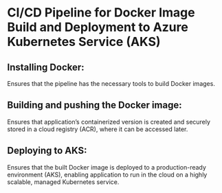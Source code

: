 # CI/CD Pipeline for Docker Image Build and Deployment to Azure Kubernetes Service (AKS)


## Installing Docker:
Ensures that the pipeline has the necessary tools to build Docker images.

## Building and pushing the Docker image:
Ensures that application’s containerized version is created and securely stored in a cloud registry (ACR), where it can be accessed later.

## Deploying to AKS:
Ensures that the built Docker image is deployed to a production-ready environment (AKS), enabling application to run in the cloud on a highly scalable, managed Kubernetes service.
